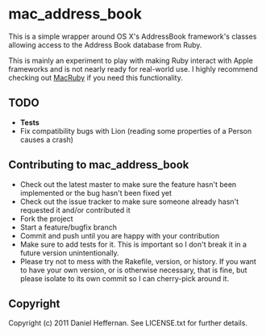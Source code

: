 mac_address_book
================

This is a simple wrapper around OS X's AddressBook framework's classes allowing access to the Address Book database from Ruby.

This is mainly an experiment to play with making Ruby interact with Apple frameworks and is not nearly ready for real-world use. I highly recommend checking out [MacRuby](http://www.macruby.org/) if you need this functionality.

TODO
----
* **Tests**
* Fix compatibility bugs with Lion (reading some properties of a Person causes a crash)

Contributing to mac_address_book
-------------------------------- 
* Check out the latest master to make sure the feature hasn't been implemented or the bug hasn't been fixed yet
* Check out the issue tracker to make sure someone already hasn't requested it and/or contributed it
* Fork the project
* Start a feature/bugfix branch
* Commit and push until you are happy with your contribution
* Make sure to add tests for it. This is important so I don't break it in a future version unintentionally.
* Please try not to mess with the Rakefile, version, or history. If you want to have your own version, or is otherwise necessary, that is fine, but please isolate to its own commit so I can cherry-pick around it.

Copyright
---------
Copyright (c) 2011 Daniel Heffernan. See LICENSE.txt for
further details.

